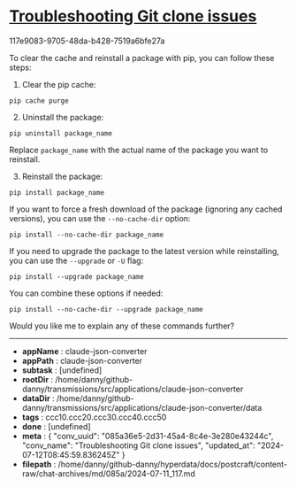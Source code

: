 # [Troubleshooting Git clone issues](https://claude.ai/chat/085a36e5-2d31-45a4-8c4e-3e280e43244c)

117e9083-9705-48da-b428-7519a6bfe27a

 To clear the cache and reinstall a package with pip, you can follow these steps:

1. Clear the pip cache:
```
pip cache purge
```

2. Uninstall the package:
```
pip uninstall package_name
```
Replace `package_name` with the actual name of the package you want to reinstall.

3. Reinstall the package:
```
pip install package_name
```

If you want to force a fresh download of the package (ignoring any cached versions), you can use the `--no-cache-dir` option:

```
pip install --no-cache-dir package_name
```

If you need to upgrade the package to the latest version while reinstalling, you can use the `--upgrade` or `-U` flag:

```
pip install --upgrade package_name
```

You can combine these options if needed:

```
pip install --no-cache-dir --upgrade package_name
```

Would you like me to explain any of these commands further?

---

* **appName** : claude-json-converter
* **appPath** : claude-json-converter
* **subtask** : [undefined]
* **rootDir** : /home/danny/github-danny/transmissions/src/applications/claude-json-converter
* **dataDir** : /home/danny/github-danny/transmissions/src/applications/claude-json-converter/data
* **tags** : ccc10.ccc20.ccc30.ccc40.ccc50
* **done** : [undefined]
* **meta** : {
  "conv_uuid": "085a36e5-2d31-45a4-8c4e-3e280e43244c",
  "conv_name": "Troubleshooting Git clone issues",
  "updated_at": "2024-07-12T08:45:59.836245Z"
}
* **filepath** : /home/danny/github-danny/hyperdata/docs/postcraft/content-raw/chat-archives/md/085a/2024-07-11_117.md